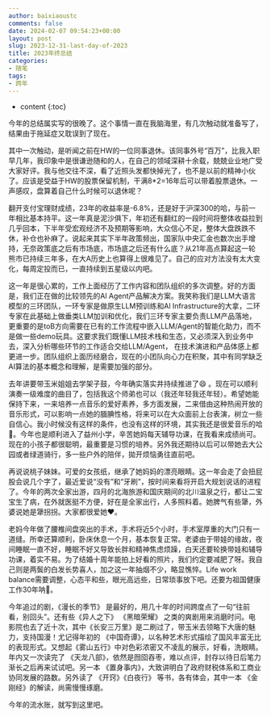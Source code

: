 ```yaml
---
author: baixiaoustc
comments: false
date: 2024-02-07 09:54:23+00:00
layout: post
slug: 2023-12-31-last-day-of-2023
title: 2023年终总结
categories:
- 随笔
tags:
- 跨年 
---
```


* content 
{:toc}

今年的总结属实写的很晚了。这个事情一直在我脑海里，有几次触动就准备写了，结果由于拖延症又耽误到了现在。

其中一次触动，是听闻之前在HW的一位同事退休。该同事外号“百万”，比我入职早几年，我印象中是很谦逊随和的人，在自己的领域深耕十余载，兢兢业业地广受大家好评。我与他交往不深，看了近照头发都快掉光了，也不是以前的精神小伙了。应该是受益于HW的股票保留机制，干满8*2=16年后可以带着股票退休。一声感叹，盘算着自己什么时候可以退休呢？

翻开支付宝理财成绩，23年的收益率是-6.8%，还是好于沪深300的哈，与前一年相比基本持平。这一年真是泥沙俱下，年初还有翻红的一段时间将整体收益拉到几乎回本，下半年受宏观经济不及预期等影响，大众信心不足，整体大盘跌跌不休，补仓也补麻了。说起来其实下半年政策频出，国家队中央汇金也数次出手增持，无奈政策底之后有市场底，市场底之后还有什么底？从21年高点算起这一轮熊市已持续三年多，在大A历史上也算得上很难见了。自己的应对方法没有太大变化，每周定投而已，一直持续到五星级以内吧。

这一年是很心累的，工作上面经历了工作内容和团队组织的多次调整。好的方面是，我们正在做的比较领先的Al Agent产品解决方案。我笑称我们是LLM大语言模型的三环团队，一环专家是做原生LLM预训练和Al Infrastructure的大拿，二环专家在此基础上做垂类LLM加训和优化，我们三环专家主要负责LLM产品落地，更重要的是toB方向需要在已有的工作流程中嵌入LLM/Agent的智能化助力，而不是做一些demo玩具。这要求我们既懂LLM技术栈和生态，又必须深入到业务中去，深入分析哪些环节的工作适合交给LLM/Agent， 在技术演进和产品体感上都更进一步。团队组织上面历经磨合，现在的小团队向心力在积聚，其中有同学缺乏AI算法的基本概念和理解，是需要加强的部分。

去年讲要带玉米姐姐去学架子鼓，今年确实落实井持续推进了😄 。现在可以顺利演奏一级难度的曲目了，包括我这个师弟也可以（我还年轻我还年轻）。希望她能保持下来，一来培养一点音乐的爱好素养，多方面发展，二来借由这种热闹开放的音乐形式，可以影响一点她的腼腆性格，将来可以在大众面前上台表演，树立一些自信心。我小时候没有这样的条件，也没有这样的环境，其实我还是很爱音乐的哈🎵。今年也是顺利进入了益州小学，辛苦她妈每天辅导功课，在我看来成绩尚可。现在的小孩子都很聪明，最重要是习惯的培养。另外我还期待以后可以带她去大公园或者绿道骑行，多一些户外的陪伴，拋开烦恼勇往直前吧。

再说说桃子妹妹。可爱的女孩纸，继承了她妈妈的漂亮眼睛。这一年会走了会扭屁股会说几个字了，最近爱说“没有”和“牙刷”，按时间来看将开启大规划说话的进程了。今年的两次全家出游，四月的北海旅游和国庆期间的北川温泉之行，都让二宝宝生了病，在外就医挺不方便，好在是全家出行，人多照料着。她脾气有些犟，外婆说她是犟拐拐。大家都很爱她❤️。

老妈今年做了腰椎间盘突出的手术，手术将近5个小时，手术室厚重的大门只有一道缝。所幸还算顺利，卧床休息一个月，基本恢复正常。老婆由于带娃的缘故，夜间睡眠一直不好，睡眠不好又导致长胖和精神焦虑烦躁，白天还要轮换带娃和辅导功课，着实不易。为了结婚十周年能拍上好看的照片，我们约定要减肥了呀。我自己则是两鬓的白发长势喜人，加之这一年抽烟不少，略显憔悴。Life work balance需要调整，心态平和些，眼光高远些，日常琐事放下吧。还要为祖国健康工作30年呐💪。

今年追过的剧，《漫长的季节》 是最好的，用几十年的时间跨度点了一句“往前看，别回头”。还有些《异人之下》 《黑暗荣耀》 之类的爽剧用来消磨时问。电影院也去了近十次，其中《长安三万里》是二刷过了，带玉米去领略下大唐的魅力，支持国漫！尤记得年初的 《中国奇谭》，以名种艺术形式描绘了国风丰富无比的表现形式。又想起《雾山五行》中对色彩浓密又不凌乱的展示，好看，洗眼睛。年内又一次读完了 《天龙八部》，依然是囫囵吞枣，难以点评，封存以待日后笔力渐长之后再来试试吧。另一本 《置身事内》，大致讲明白了政府财税体系和工商业协同发展的路数。另外读了 《开窍》《白夜行》 等书，各有体会，其中一本 《金刚经》的解读，尚需慢慢琢磨。


今年的流水账，就写到这里吧。